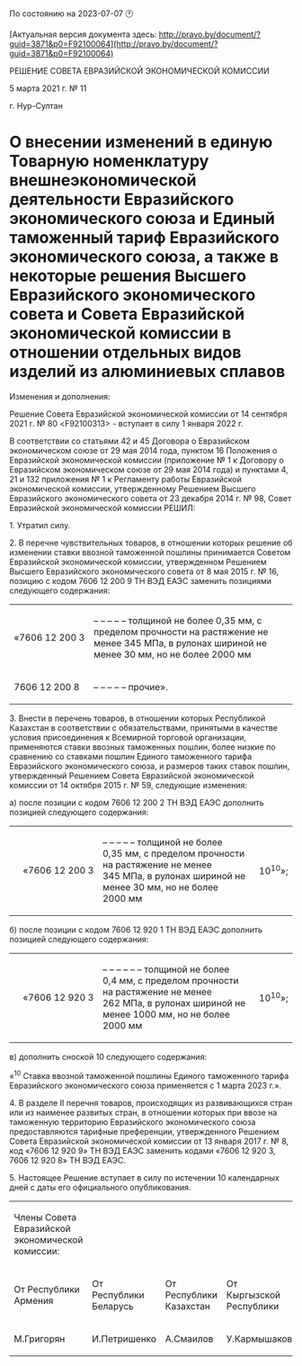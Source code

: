 По состоянию на 2023-07-07 &#x1F550;

[Актуальная версия документа здесь: http://pravo.by/document/?guid=3871&p0=F92100064](http://pravo.by/document/?guid=3871&p0=F92100064)

<p>РЕШЕНИЕ СОВЕТА ЕВРАЗИЙСКОЙ ЭКОНОМИЧЕСКОЙ КОМИССИИ</p>
<p>5 марта 2021 г. № 11</p>
<p>г. Нур-Султан</p>
<h1>О внесении изменений в единую Товарную номенклатуру внешнеэкономической деятельности Евразийского экономического союза и Единый таможенный тариф Евразийского экономического союза, а также в некоторые решения Высшего Евразийского экономического совета и Совета Евразийской экономической комиссии в отношении отдельных видов изделий из алюминиевых сплавов</h1>
<p>Изменения и дополнения:</p>
<p>Решение Совета Евразийской экономической комиссии от 14 сентября 2021 г. № 80 &lt;F92100313&gt; - вступает в силу 1 января 2022 г.</p>
<p></p>
<p>В соответствии со статьями 42 и 45 Договора о Евразийском экономическом союзе от 29 мая 2014 года, пунктом 16 Положения о Евразийской экономической комиссии (приложение № 1 к Договору о Евразийском экономическом союзе от 29 мая 2014 года) и пунктами 4, 21 и 132 приложения № 1 к Регламенту работы Евразийской экономической комиссии, утвержденному Решением Высшего Евразийского экономического совета от 23 декабря 2014 г. № 98, Совет Евразийской экономической комиссии РЕШИЛ:</p>
<p>1. Утратил силу.</p>
<p>2. В перечне чувствительных товаров, в отношении которых решение об изменении ставки ввозной таможенной пошлины принимается Советом Евразийской экономической комиссии, утвержденном Решением Высшего Евразийского экономического совета от 8 мая 2015 г. № 16, позицию с кодом 7606 12 200 9 ТН ВЭД ЕАЭС заменить позициями следующего содержания:</p>
<p></p>
<table>
<tr>
<td><p>«7606 12 200 3</p></td>
<td><p>– – – – – толщиной не более 0,35 мм, с пределом прочности на растяжение не менее 345 МПа, в рулонах шириной не менее 30 мм, но не более 2000 мм</p></td>
</tr>
<tr>
<td><p>7606 12 200 8</p></td>
<td><p>– – – – – прочие».</p></td>
</tr>
</table>
<p></p>
<p>3. Внести в перечень товаров, в отношении которых Республикой Казахстан в соответствии с обязательствами, принятыми в качестве условия присоединения к Всемирной торговой организации, применяются ставки ввозных таможенных пошлин, более низкие по сравнению со ставками пошлин Единого таможенного тарифа Евразийского экономического союза, и размеров таких ставок пошлин, утвержденный Решением Совета Евразийской экономической комиссии от 14 октября 2015 г. № 59, следующие изменения:</p>
<p>а) после позиции с кодом 7606 12 200 2 ТН ВЭД ЕАЭС дополнить позицией следующего содержания:</p>
<p></p>
<table><tr>
<td><p></p></td>
<td><p>«7606 12 200 3</p></td>
<td><p>– – – – – толщиной не более 0,35 мм, с пределом прочности на растяжение не менее 345 МПа, в рулонах шириной не менее 30 мм, но не более 2000 мм</p></td>
<td><p>10<sup>10</sup>»;</p></td>
</tr></table>
<p></p>
<p>б) после позиции с кодом 7606 12 920 1 ТН ВЭД ЕАЭС дополнить позицией следующего содержания:</p>
<p></p>
<table><tr>
<td><p></p></td>
<td><p>«7606 12 920 3</p></td>
<td><p>– – – – – – толщиной не более 0,4 мм, с пределом прочности на растяжение не менее 262 МПа, в рулонах шириной не менее 1000 мм, но не более 2000 мм</p></td>
<td><p>10<sup>10</sup>»;</p></td>
</tr></table>
<p></p>
<p>в) дополнить сноской 10 следующего содержания:</p>
<p></p>
<p>«<sup>10</sup> Ставка ввозной таможенной пошлины Единого таможенного тарифа Евразийского экономического союза применяется с 1 марта 2023 г.».</p>
<p>4. В разделе II перечня товаров, происходящих из развивающихся стран или из наименее развитых стран, в отношении которых при ввозе на таможенную территорию Евразийского экономического союза предоставляются тарифные преференции, утвержденного Решением Совета Евразийской экономической комиссии от 13 января 2017 г. № 8, код «7606 12 920 9» ТН ВЭД ЕАЭС заменить кодами «7606 12 920 3, 7606 12 920 8» ТН ВЭД ЕАЭС.</p>
<p>5. Настоящее Решение вступает в силу по истечении 10 календарных дней с даты его официального опубликования.</p>
<p></p>
<table>
<tr><td><p>Члены Совета Евразийской экономической комиссии:</p></td></tr>
<tr>
<td><p>От Республики Армения</p></td>
<td><p>От Республики Беларусь</p></td>
<td><p>От Республики Казахстан</p></td>
<td><p>От Кыргызской Республики</p></td>
<td><p>От Российской Федерации</p></td>
</tr>
<tr>
<td><p>М.Григорян</p></td>
<td><p>И.Петришенко</p></td>
<td><p>А.Смаилов</p></td>
<td><p>У.Кармышаков</p></td>
<td><p>А.Оверчук</p></td>
</tr>
</table>
<p></p>